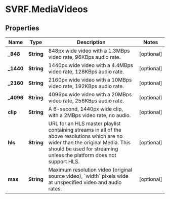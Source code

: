 # SVRF.MediaVideos

## Properties
Name | Type | Description | Notes
------------ | ------------- | ------------- | -------------
**_848** | **String** | 848px wide video with a 1.3MBps video rate, 96KBps audio rate. | [optional] 
**_1440** | **String** | 1440px wide video with a 4.4MBps video rate, 128KBps audio rate. | [optional] 
**_2160** | **String** | 2160px wide video with a 10MBps video rate, 192KBps audio rate. | [optional] 
**_4096** | **String** | 4096px wide video with a 20MBps video rate, 256KBps audio rate. | [optional] 
**clip** | **String** | A 6-second, 1440px wide clip, with a 2MBps video rate, no audio. | [optional] 
**hls** | **String** | URL for an HLS master playlist containing streams in all of the above resolutions which are no wider than the original Media. This should be used for streaming unless the platform does not support HLS. | [optional] 
**max** | **String** | Maximum resolution video (original source video), &#x60;width&#x60; pixels wide at unspecified video and audio rates. | [optional] 


